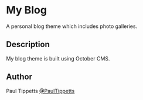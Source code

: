 # My Blog

A personal blog theme which includes photo galleries. 

## Description

My blog theme is built using October CMS.

## Author

Paul Tippetts 
[@PaulTippetts](https://twitter.com/PaulTippetts)
